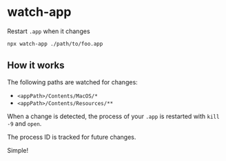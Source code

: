 # watch-app

Restart `.app` when it changes

```sh
npx watch-app ./path/to/foo.app
```

## How it works

The following paths are watched for changes:
- `<appPath>/Contents/MacOS/*`
- `<appPath>/Contents/Resources/**`

When a change is detected, the process of your `.app` is restarted with `kill -9` and `open`.

The process ID is tracked for future changes.

Simple!
